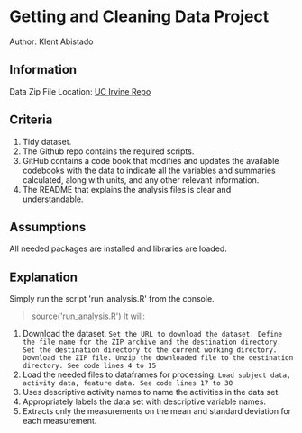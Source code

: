 # Getting and Cleaning Data Project
Author: Klent Abistado <br />

## Information
Data Zip File Location: [UC Irvine Repo](https://d396qusza40orc.cloudfront.net/getdata%2Fprojectfiles%2FUCI%20HAR%20Dataset.zip "Clicking will download the data")

## Criteria
1. Tidy dataset. 
2. The Github repo contains the required scripts.
3. GitHub contains a code book that modifies and updates the available codebooks with the data to indicate all the variables and summaries calculated, along with units, and any other relevant information.
4. The README that explains the analysis files is clear and understandable.

## Assumptions
All needed packages are installed and libraries are loaded.

## Explanation
Simply run the script 'run_analysis.R' from the console.
> source('run_analysis.R')
It will:
1. Download the dataset.
`Set the URL to download the dataset.
Define the file name for the ZIP archive and the destination directory.
Set the destination directory to the current working directory.
Download the ZIP file.
Unzip the downloaded file to the destination directory.
See code lines 4 to 15`
2. Load the needed files to dataframes for processing.
`Load subject data, activity data, feature data. See code lines 17 to 30`
3. Uses descriptive activity names to name the activities in the data set.
4. Appropriately labels the data set with descriptive variable names. 
5. Extracts only the measurements on the mean and standard deviation for each measurement.
